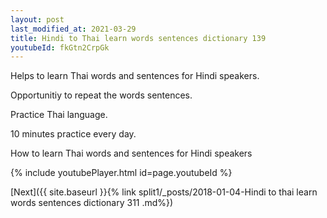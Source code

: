 ```yaml
---
layout: post
last_modified_at: 2021-03-29
title: Hindi to Thai learn words sentences dictionary 139 
youtubeId: fkGtn2CrpGk
---
```

 
 
Helps to learn Thai words and sentences for Hindi speakers.

Opportunitiy to repeat the words sentences. 

Practice Thai language. 
 
10 minutes practice every day. 
 
How to learn Thai words and sentences for Hindi speakers 
 
{% include youtubePlayer.html id=page.youtubeId %}
 
 
[Next]({{ site.baseurl }}{% link  split1/_posts/2018-01-04-Hindi to thai learn words sentences dictionary 311 .md%})
 
